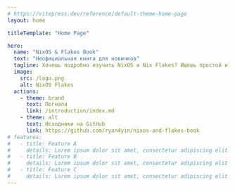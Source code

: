 ```yaml
---
# https://vitepress.dev/reference/default-theme-home-page
layout: home

titleTemplate: "Home Page"

hero:
  name: "NixOS & Flakes Book"
  text: "Неофициальная книга для новичков"
  tagline: Хочешь подробно изучить NixOS и Nix Flakes? Ищешь простой и понятный туториал? Тогда ты по ардесу!
  image:
    src: /logo.png
    alt: NixOS Flakes
  actions:
    - theme: brand
      text: Погнали
      link: /introduction/index.md
    - theme: alt
      text: Исходники на GitHub
      link: https://github.com/ryan4yin/nixos-and-flakes-book
# features:
#   - title: Feature A
#     details: Lorem ipsum dolor sit amet, consectetur adipiscing elit
#   - title: Feature B
#     details: Lorem ipsum dolor sit amet, consectetur adipiscing elit
#   - title: Feature C
#     details: Lorem ipsum dolor sit amet, consectetur adipiscing elit
---
```

